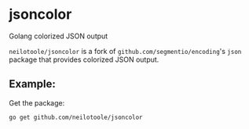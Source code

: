 # jsoncolor
Golang colorized JSON output

`neilotoole/jsoncolor` is a fork of `github.com/segmentio/encoding`'s `json` package that
provides colorized JSON output.

## Example:

Get the package:

```shell
go get github.com/neilotoole/jsoncolor
```


